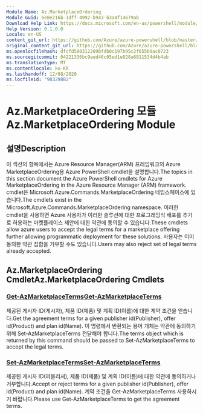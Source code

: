 ```yaml
---
Module Name: Az.MarketplaceOrdering
Module Guid: 6e0e216b-1dff-4992-b943-b3a4f14679ab
Download Help Link: https://docs.microsoft.com/en-us/powershell/module/az.marketplaceordering
Help Version: 0.1.0.0
Locale: en-US
content_git_url: https://github.com/Azure/azure-powershell/blob/master/src/MarketplaceOrdering/MarketplaceOrdering/help/Az.MarketplaceOrdering.md
original_content_git_url: https://github.com/Azure/azure-powershell/blob/master/src/MarketplaceOrdering/MarketplaceOrdering/help/Az.MarketplaceOrdering.md
ms.openlocfilehash: dfcfd580312209bfdb0c197b95c2f655b9ac0723
ms.sourcegitcommit: 04221336bc9eed46c05ed1e828a6811534d4b4ab
ms.translationtype: MT
ms.contentlocale: ko-KR
ms.lasthandoff: 12/08/2020
ms.locfileid: "98329882"
---
```

# <span data-ttu-id="ac215-101">Az.MarketplaceOrdering 모듈</span><span class="sxs-lookup"><span data-stu-id="ac215-101">Az.MarketplaceOrdering Module</span></span>
## <span data-ttu-id="ac215-102">설명</span><span class="sxs-lookup"><span data-stu-id="ac215-102">Description</span></span>
<span data-ttu-id="ac215-103">이 섹션의 항목에서는 Azure Resource Manager(ARM) 프레임워크의 Azure MarketplaceOrdering용 Azure PowerShell cmdlet을 설명합니다.</span><span class="sxs-lookup"><span data-stu-id="ac215-103">The topics in this section document the Azure PowerShell cmdlets for Azure MarketplaceOrdering in the Azure Resource Manager (ARM) framework.</span></span> <span data-ttu-id="ac215-104">cmdlet은 Microsoft.Azure.Commands.MarketplaceOrdering 네임스페이스에 있습니다.</span><span class="sxs-lookup"><span data-stu-id="ac215-104">The cmdlets exist in the Microsoft.Azure.Commands.MarketplaceOrdering namespace.</span></span> <span data-ttu-id="ac215-105">이러한 cmdlet을 사용하면 Azure 사용자가 이러한 솔루션에 대한 프로그래밍식 배포를 추가로 허용하는 마켓플레이스 제안에 대한 약관에 동의할 수 있습니다.</span><span class="sxs-lookup"><span data-stu-id="ac215-105">These cmdlets allow azure users to accept the legal terms for a marketplace offering further allowing programmatic deployment for these solutions.</span></span> <span data-ttu-id="ac215-106">사용자는 이미 동의한 약관 집합을 거부할 수도 있습니다.</span><span class="sxs-lookup"><span data-stu-id="ac215-106">Users may also reject set of legal terms already accepted.</span></span>

## <span data-ttu-id="ac215-107">Az.MarketplaceOrdering Cmdlet</span><span class="sxs-lookup"><span data-stu-id="ac215-107">Az.MarketplaceOrdering Cmdlets</span></span>
### [<span data-ttu-id="ac215-108">Get-AzMarketplaceTerms</span><span class="sxs-lookup"><span data-stu-id="ac215-108">Get-AzMarketplaceTerms</span></span>](Get-AzMarketplaceTerms.md)
<span data-ttu-id="ac215-109">제공된 게시자 ID(게시자), 제품 ID(제품) 및 계획 ID(이름)에 대한 계약 조건을 얻습니다.</span><span class="sxs-lookup"><span data-stu-id="ac215-109">Get the agreement terms for a given publisher id(Publisher), offer id(Product) and plan id(Name).</span></span> <span data-ttu-id="ac215-110">이 명령에서 반환되는 용어 개체는 약관에 동의하기 위해 Set-AzMarketplaceTerms 전달해야 합니다.</span><span class="sxs-lookup"><span data-stu-id="ac215-110">The terms object which is returned by this command should be passed to Set-AzMarketplaceTerms to accept the legal terms.</span></span>

### [<span data-ttu-id="ac215-111">Set-AzMarketplaceTerms</span><span class="sxs-lookup"><span data-stu-id="ac215-111">Set-AzMarketplaceTerms</span></span>](Set-AzMarketplaceTerms.md)
<span data-ttu-id="ac215-112">제공된 게시자 ID(퍼블리셔), 제품 ID(제품) 및 계획 ID(이름)에 대한 약관에 동의하거나 거부합니다.</span><span class="sxs-lookup"><span data-stu-id="ac215-112">Accept or reject terms for a given publisher id(Publisher), offer id(Product) and plan id(Name).</span></span> <span data-ttu-id="ac215-113">계약 조건을 Get-AzMarketplaceTerms 사용하시기 바랍니다.</span><span class="sxs-lookup"><span data-stu-id="ac215-113">Please use Get-AzMarketplaceTerms to get the agreement terms.</span></span>

